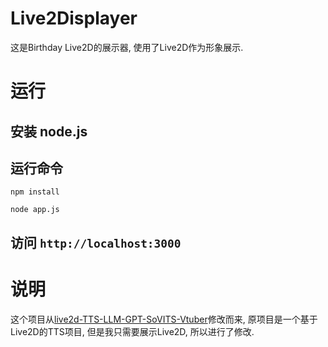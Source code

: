 # Live2Displayer

这是Birthday Live2D的展示器, 使用了Live2D作为形象展示.

# 运行

## 安装 node.js

## 运行命令

```
npm install

node app.js
```

## 访问 `http://localhost:3000`

# 说明

这个项目从[live2d-TTS-LLM-GPT-SoVITS-Vtuber](https://github.com/v3ucn/live2d-TTS-LLM-GPT-SoVITS-Vtuber)修改而来,
原项目是一个基于Live2D的TTS项目, 但是我只需要展示Live2D, 所以进行了修改.
